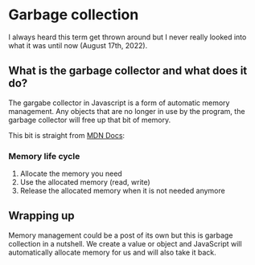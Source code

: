# Garbage collection

I always heard this term get thrown around but I never really looked into what it was until now (August 17th, 2022).

## What is the garbage collector and what does it do?

The gargabe collector in Javascript is a form of automatic memory management. Any objects that are no longer in use
by the program, the garbage collector will free up that bit of memory.

This bit is straight from [MDN Docs](https://developer.mozilla.org/en-US/docs/Web/JavaScript/Memory_Management):

### Memory life cycle

1. Allocate the memory you need
2. Use the allocated memory (read, write)
3. Release the allocated memory when it is not needed anymore

## Wrapping up

Memory management could be a post of its own but this is garbage collection in a nutshell. We create a value or object and JavaScript will automatically allocate memory for us and will also take it back. 
